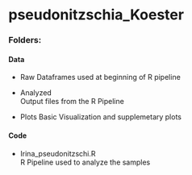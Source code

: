 # pseudonitzschia_Koester


### Folders:
#### Data
- Raw
Dataframes used at beginning of R pipeline
  
- Analyzed  
Output files from the R Pipeline
  
- Plots
Basic Visualization and supplemetary plots

#### Code
- Irina_pseudonitzschi.R  
R Pipeline used to analyze the samples


